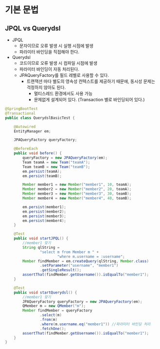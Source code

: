 # 기본 문법

## JPQL vs Querydsl
- JPQL
    - 문자이므로 오류 발생 시 실행 시점에 발생
    - 파라미터 바인딩을 직접해야 한다.
- Querydsl
    - 코드이므로 오류 발생 시 컴파일 시점에 발생
    - 파라미터 바인딩이 자동 처리된다.
    - JPAQueryFactory를 필드 레벨로 사용할 수 있다.
        - 트랜잭션 마다 별도의 영속성 컨텍스트를 제공하기 때문에, 동시성 문제는 걱정하지 않아도 된다.
            - 멀티스레드 환경에서도 사용 가능
            - 문제없게 설계되어 있다. (Transaction 별로 바인딩되어 있다.)
```java
@SpringBootTest
@Transactional
public class QuerydslBasicTest {

    @Autowired
    EntityManager em;

    JPAQueryFactory queryFactory;

    @BeforeEach
    public void before() {
        queryFactory = new JPAQueryFactory(em);
        Team teamA = new Team("teamA");
        Team teamB = new Team("teamB");
        em.persist(teamA);
        em.persist(teamB);

        Member member1 = new Member("member1", 10, teamA);
        Member member2 = new Member("member2", 20, teamA);
        Member member3 = new Member("member3", 30, teamB);
        Member member4 = new Member("member4", 40, teamB);

        em.persist(member1);
        em.persist(member2);
        em.persist(member3);
        em.persist(member4);
    }

    @Test
    public void startJPQL() {
        //member1 찾기
        String qlString =
                "select m from Member m " +
                        "where m.username = :username";
        Member findMember = em.createQuery(qlString, Member.class)
                .setParameter("username", "member1")
                .getSingleResult();
        assertThat(findMember.getUsername()).isEqualTo("member1");
    }

    @Test
    public void startQuerydsl() {
        //member1 찾기
        JPAQueryFactory queryFactory = new JPAQueryFactory(em);
        QMember m = new QMember("m");
        Member findMember = queryFactory
                .select(m)
                .from(m)
                .where(m.username.eq("member1")) //파라미터 바인딩 처리
                .fetchOne();
        assertThat(findMember.getUsername()).isEqualTo("member1");
    }   
}
```
<br>
